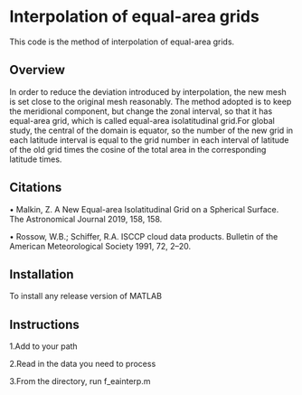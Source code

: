 # Interpolation of equal-area grids
This code is the method of interpolation of equal-area grids.

## Overview
In order to reduce the deviation introduced by interpolation, the new mesh is set close to the original mesh reasonably. The method adopted is to keep the meridional component, but change the zonal interval, so that it has equal-area grid, which is called equal-area isolatitudinal grid.For global study, the central of the domain is equator, so the number of the new grid in each latitude interval is equal to the grid number in each interval of latitude of the old grid times the cosine of the total area in the corresponding latitude times.

## Citations
• Malkin, Z. A New Equal-area Isolatitudinal Grid on a Spherical Surface. The Astronomical Journal 2019, 158, 158. 

• Rossow, W.B.; Schiffer, R.A. ISCCP cloud data products. Bulletin of the American Meteorological Society 1991, 72, 2–20.

## Installation
To install any release version of MATLAB

## Instructions
1.Add to your path

2.Read in the data you need to process

3.From the directory, run f_eainterp.m
